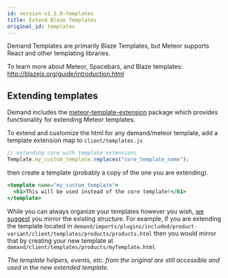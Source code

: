 ```yaml
---
id: version-v1.5.0-templates
title: Extend Blaze Templates
original_id: templates
---
```

    
Demand Templates are primarily Blaze Templates, but Meteor supports React and other templating libraries.

To learn more about Meteor, Spacebars, and Blaze templates: <http://blazejs.org/guide/introduction.html>

## Extending templates

Demand includes the [meteor-template-extension](https://github.com/aldeed/meteor-template-extension) package which provides functionality for extending Meteor templates.

To extend and customize the html for any demand/meteor template, add a template extension map to `client/templates.js`

```js
// extending core with template extensions
Template.my_custom_template.replaces("core_template_name");
```

then create a template (probably a copy of the one you are extending).

```handlebars
<template name="my_custom_template">
  <h1>This will be used instead of the core template!</h1>
</template>
```

While you can always organize your templates however you wish, [we suggest](styleguide.md) you mirror the existing structure. For example, if you are extending the template located in `demand/imports/plugins/included/product-variant/client/templates/products/products.html` then you would mirror that by creating your new template at `demand/client/templates/products/myTemplate.html`

_The template helpers, events, etc. from the original are still accessible and used in the new extended template._
